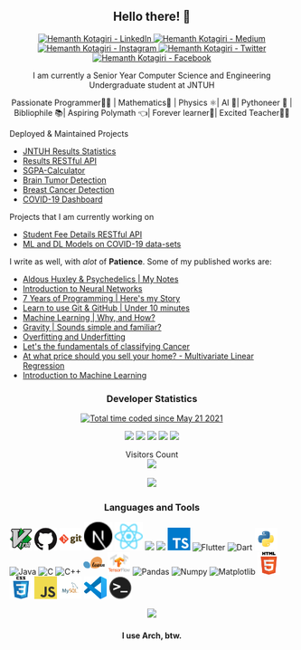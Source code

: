<p align="center">
    <h2 align="center"> Hello there! 👋</h2>
</p>

<p align="center">
    <a style href="https://linkedin.com/in/hemanth-kotagiri" target="_blank">
    <img alt="Hemanth Kotagiri - LinkedIn" width="22px" src="https://content.linkedin.com/content/dam/me/business/en-us/amp/brand-site/v2/bg/LI-Bug.svg.original.svg"/>
    </a>
    <a href="https://hemanth-kotagiri43.medium.com/" target="_blank">
    <img alt="Hemanth Kotagiri - Medium" width="22px" src="https://cdn4.iconfinder.com/data/icons/social-media-2210/24/Medium-512.png"/>
    </a>
    <a href="https://instagram.com/hemanth_43" target="_blank">
    <img alt="Hemanth Kotagiri - Instagram" width="22px" src="https://upload.wikimedia.org/wikipedia/commons/a/a5/Instagram_icon.png"/>
    </a>
    <a href="https://twitter.com/Hemanth043" target="_blank">
    <img alt="Hemanth Kotagiri - Twitter" width="22px" src="https://opendoor.digital/wp-content/uploads/2017/10/favicon-twitter.png"/>
    </a>
    <a href="https://www.facebook.com/hemanth.kotagiri.1/" target="_blank">
    <img alt="Hemanth Kotagiri - Facebook" width="22px" src="https://icons.iconarchive.com/icons/danleech/simple/256/facebook-icon.png" /> </a>
</p>

<p align="center">I am currently a Senior Year Computer Science and Engineering Undergraduate student at JNTUH</p>

<p align="center">Passionate Programmer👨‍💻 | Mathematics🎲 | Physics ⚛️| AI 🤖| Pythoneer 🐍 | Bibliophile 📚| Aspiring Polymath 👈| Forever learner📖| Excited Teacher👨‍🏫</p>

<p>Deployed & Maintained Projects</p>

- [JNTUH Results Statistics](https://jntuh-results-stats.vercel.app/)
- [Results RESTful API](https://github.com/hemanth-kotagiri/sgpa-rest-api)
- [SGPA-Calculator](https://github.com/hemanth-kotagiri/sgpa-calculator)
- [Brain Tumor Detection](https://github.com/hemanth-kotagiri/brain-tumor-detection)
- [Breast Cancer Detection](https://github.com/hemanth-kotagiri/breast_cancer_detection)
- [COVID-19 Dashboard](https://covid-india-dash-board.herokuapp.com/)

<p> Projects that I am currently working on </p>

- [Student Fee Details RESTful API](https://github.com/hemanth-kotagiri/clg-api)
- [ML and DL Models on COVID-19 data-sets](https://github.com/hemanth-kotagiri/COVID-19)


<p>
I write as well, with <i>alot</i> of <b>Patience</b>. Some of my published works are:
</p>

- [Aldous Huxley & Psychedelics | My Notes](https://hemanth-kotagiri43.medium.com/aldous-huxley-psychedelics-my-notes-dc2c48e02460)
- [Introduction to Neural Networks](https://hemanth-kotagiri43.medium.com/introduction-to-neural-networks-b707750018ad)
- [7 Years of Programming | Here's my Story](https://hemanth-kotagiri43.medium.com/7-years-of-programming-heres-my-story-d3dc6c1bf19f)
- [Learn to use Git & GitHub | Under 10 minutes](https://medium.com/geekculture/learn-to-use-git-github-under-10-minutes-3791188e7c5f)
- [Machine Learning | Why, and How?](https://hemanth-kotagiri43.medium.com/machine-learning-why-and-how-f528641dae0a)
- [Gravity | Sounds simple and familiar?](https://hemanth-kotagiri43.medium.com/gravity-sounds-simple-and-familiar-6efa35bcdcdf)
- [Overfitting and Underfitting](https://medium.com/analytics-vidhya/overfitting-and-underfitting-d04dbd985577)
- [Let's the fundamentals of classifying Cancer](https://hemanth-kotagiri43.medium.com/lets-learn-the-fundamentals-of-classifying-cancer-logistic-regression-20a1dd24e570)
- [At what price should you sell your home? - Multivariate Linear Regression](https://medium.com/mlearning-ai/at-what-price-should-you-sell-your-home-multivariate-linear-regression-a6824ec172b1)
- [Introduction to Machine Learning](https://hemanth-kotagiri43.medium.com/introduction-to-machine-learning-30a50cdec18e)

<h3 align="center"> Developer Statistics </h3>
<p align="center">
  <a target="_blank" href="https://wakatime.com/@b7310673-8836-4be4-94e5-219b9fe9f34f">
    <img src="https://wakatime.com/badge/user/b7310673-8836-4be4-94e5-219b9fe9f34f.svg" alt="Total time coded since May 21 2021" />
  </a>
</p>
<p align="center">
    <img width="400" src="https://wakatime.com/share/@hemanth43/24757253-5dc0-4a16-991a-4af1c7cb921d.svg">
    <img width="400" src="https://wakatime.com/share/@hemanth43/80d28707-78c4-42c7-a584-282ab21776ae.svg">
    <img width="400" src="https://wakatime.com/share/@hemanth43/f396d079-16ff-4579-8b81-274c4da10080.svg">
    <img width="400" src="https://wakatime.com/share/@hemanth43/a42084b5-b8a3-4621-a651-6ebeda712720.svg">
    <img src="https://github-readme-stats.vercel.app/api?username=hemanth-kotagiri&theme=gruvbox&count_private=true&show_icons=true">
<p>
<p align="center">
    Visitors Count <br />
    <img src="https://profile-counter.glitch.me/{hemanth-kotagiri}/count.svg">
</p>

<p align="center">
    <img src="https://githubactivitygraph.herokuapp.com/graph?username=hemanth-kotagiri&theme=redical">
</p>

<h3 align="center"> Languages and Tools </h3>

<p align="left">
  <img
    alt="Vim"
    width="40px"
    src="https://raw.githubusercontent.com/github/explore/80688e429a7d4ef2fca1e82350fe8e3517d3494d/topics/vim/vim.png"
  />
  <img
    alt="GitHub"
    width="40px"
    src="https://raw.githubusercontent.com/github/explore/78df643247d429f6cc873026c0622819ad797942/topics/github/github.png"
  />
  <img
    alt="Git"
    width="40px"
    src="https://raw.githubusercontent.com/github/explore/80688e429a7d4ef2fca1e82350fe8e3517d3494d/topics/git/git.png"
  />
<img width="50px" src="https://raw.githubusercontent.com/Neikan/Neikan/master/img/icons/NextJS.svg">
<img width="50px" src="https://raw.githubusercontent.com/Neikan/Neikan/master/img/icons/React.svg">
<img width="50px" src="https://avatars.githubusercontent.com/u/67109815?s=200&v=4">
<img width="50px" src="https://www.chartjs.org/img/chartjs-logo.svg">
  <img
    alt="TypeScript"
    width="40px"
    src="https://raw.githubusercontent.com/github/explore/80688e429a7d4ef2fca1e82350fe8e3517d3494d/topics/typescript/typescript.png"
  />
  <img
    alt="Flutter"
    width="40"
    src="https://avatars.githubusercontent.com/u/14101776?s=200&v=4"
  />
  <img
    alt="Dart"
    width="120"
    src="https://upload.wikimedia.org/wikipedia/commons/thumb/f/fe/Dart_programming_language_logo.svg/220px-Dart_programming_language_logo.svg.png"
  />
  <img alt = "Python" width="40px" src =
  https://raw.githubusercontent.com/github/explore/80688e429a7d4ef2fca1e82350fe8e3517d3494d/topics/python/python.png
  />
  <img
    alt="Java"
    width="30px"
    src="https://upload.wikimedia.org/wikipedia/en/thumb/3/30/Java_programming_language_logo.svg/800px-Java_programming_language_logo.svg.png"
  />
  <img
    alt="C"
    width="40px"
    src="https://www.techbaz.org/Course/img/c-logo.png"
  />
  <img
    alt="C++"
    width="40px"
    src="https://upload.wikimedia.org/wikipedia/commons/thumb/1/18/ISO_C%2B%2B_Logo.svg/306px-ISO_C%2B%2B_Logo.svg.png"
  />
  <img alt = "Scikit-Learn" width="40px" src =
  https://raw.githubusercontent.com/github/explore/80688e429a7d4ef2fca1e82350fe8e3517d3494d/topics/scikit-learn/scikit-learn.png
  /> <img alt = "Tensorflow" width="40px" src =
  https://raw.githubusercontent.com/github/explore/80688e429a7d4ef2fca1e82350fe8e3517d3494d/topics/tensorflow/tensorflow.png
  />
  <img
    alt="Pandas"
    width="100px"
    src="https://upload.wikimedia.org/wikipedia/commons/e/ed/Pandas_logo.svg"
  />
  <img alt = "Numpy" width="90px" src ="https://upload.wikimedia.org/wikipedia/commons/thumb/3/31/NumPy_logo_2020.svg/220px-NumPy_logo_2020.svg.png">
  <img alt = "Matplotlib" width =
  "100px" src =
  https://camo.githubusercontent.com/7cc5c1ce50d19bb148f96ffcb9b762201ad5e518/68747470733a2f2f6d6174706c6f746c69622e6f72672f5f7374617469632f6c6f676f322e737667
  />
  <img
    alt="HTML5"
    width="40px"
    src="https://raw.githubusercontent.com/github/explore/80688e429a7d4ef2fca1e82350fe8e3517d3494d/topics/html/html.png"
  />
  <img
    alt="CSS3"
    width="40px"
    src="https://raw.githubusercontent.com/github/explore/80688e429a7d4ef2fca1e82350fe8e3517d3494d/topics/css/css.png"
  />
  <img
    alt="JavaScript"
    width="40px"
    src="https://raw.githubusercontent.com/github/explore/80688e429a7d4ef2fca1e82350fe8e3517d3494d/topics/javascript/javascript.png"
  />
  <img
    alt="MySQL"
    width="40px"
    src="https://raw.githubusercontent.com/github/explore/80688e429a7d4ef2fca1e82350fe8e3517d3494d/topics/mysql/mysql.png"
  />
  <img
    alt="Visual Studio Code"
    width="40px"
    src="https://raw.githubusercontent.com/github/explore/80688e429a7d4ef2fca1e82350fe8e3517d3494d/topics/visual-studio-code/visual-studio-code.png"
  />
  <img alt="Terminal" width="40px"
  src="https://raw.githubusercontent.com/github/explore/80688e429a7d4ef2fca1e82350fe8e3517d3494d/topics/terminal/terminal.png"
  />
</p>
<p align="center">
<img  width=30 src="https://upload.wikimedia.org/wikipedia/commons/thumb/a/a5/Archlinux-icon-crystal-64.svg/1024px-Archlinux-icon-crystal-64.svg.png">
<h4 align="center" >I use Arch, btw.</h4>
</p>
